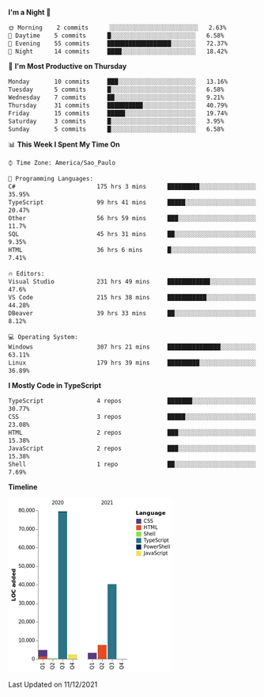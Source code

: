 <!--START_SECTION:waka-->
**I'm a Night 🦉** 

```text
🌞 Morning    2 commits      ░░░░░░░░░░░░░░░░░░░░░░░░░   2.63% 
🌆 Daytime    5 commits      █░░░░░░░░░░░░░░░░░░░░░░░░   6.58% 
🌃 Evening    55 commits     ██████████████████░░░░░░░   72.37% 
🌙 Night      14 commits     ████░░░░░░░░░░░░░░░░░░░░░   18.42%

```
📅 **I'm Most Productive on Thursday** 

```text
Monday       10 commits     ███░░░░░░░░░░░░░░░░░░░░░░   13.16% 
Tuesday      5 commits      █░░░░░░░░░░░░░░░░░░░░░░░░   6.58% 
Wednesday    7 commits      ██░░░░░░░░░░░░░░░░░░░░░░░   9.21% 
Thursday     31 commits     ██████████░░░░░░░░░░░░░░░   40.79% 
Friday       15 commits     █████░░░░░░░░░░░░░░░░░░░░   19.74% 
Saturday     3 commits      █░░░░░░░░░░░░░░░░░░░░░░░░   3.95% 
Sunday       5 commits      █░░░░░░░░░░░░░░░░░░░░░░░░   6.58%

```


📊 **This Week I Spent My Time On** 

```text
⌚︎ Time Zone: America/Sao_Paulo

💬 Programming Languages: 
C#                       175 hrs 3 mins      █████████░░░░░░░░░░░░░░░░   35.95% 
TypeScript               99 hrs 41 mins      █████░░░░░░░░░░░░░░░░░░░░   20.47% 
Other                    56 hrs 59 mins      ███░░░░░░░░░░░░░░░░░░░░░░   11.7% 
SQL                      45 hrs 31 mins      ██░░░░░░░░░░░░░░░░░░░░░░░   9.35% 
HTML                     36 hrs 6 mins       █░░░░░░░░░░░░░░░░░░░░░░░░   7.41%

🔥 Editors: 
Visual Studio            231 hrs 49 mins     ████████████░░░░░░░░░░░░░   47.6% 
VS Code                  215 hrs 38 mins     ███████████░░░░░░░░░░░░░░   44.28% 
DBeaver                  39 hrs 33 mins      ██░░░░░░░░░░░░░░░░░░░░░░░   8.12%

💻 Operating System: 
Windows                  307 hrs 21 mins     ███████████████░░░░░░░░░░   63.11% 
Linux                    179 hrs 39 mins     █████████░░░░░░░░░░░░░░░░   36.89%

```

**I Mostly Code in TypeScript** 

```text
TypeScript               4 repos             ███████░░░░░░░░░░░░░░░░░░   30.77% 
CSS                      3 repos             █████░░░░░░░░░░░░░░░░░░░░   23.08% 
HTML                     2 repos             ███░░░░░░░░░░░░░░░░░░░░░░   15.38% 
JavaScript               2 repos             ███░░░░░░░░░░░░░░░░░░░░░░   15.38% 
Shell                    1 repo              ██░░░░░░░░░░░░░░░░░░░░░░░   7.69%

```


**Timeline**

![Chart not found](https://raw.githubusercontent.com/jonhoffmam/jonhoffmam/master/charts/bar_graph.png) 


 Last Updated on 11/12/2021
<!--END_SECTION:waka-->
